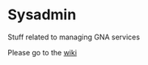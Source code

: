 # Sysadmin
Stuff related to managing GNA services

Please go to the [wiki](https://github.com/nogalliance/sysadmin/wiki)
